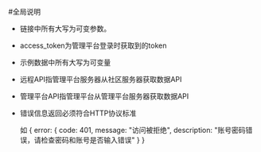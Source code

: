 #全局说明

- 链接中所有大写为可变参数。
- access_token为管理平台登录时获取到的token
- 示例数据中所有大写为可变量
- 远程API指管理平台服务器从社区服务器获取数据API
- 管理平台API指管理平台从管理平台服务器获取数据API
- 错误信息返回必须符合HTTP协议标准


	如
	{
    	error: {
        	code: 401,
            message: "访问被拒绝",
            description: "账号密码错误，请检查密码和账号是否输入错误"
        }
    }